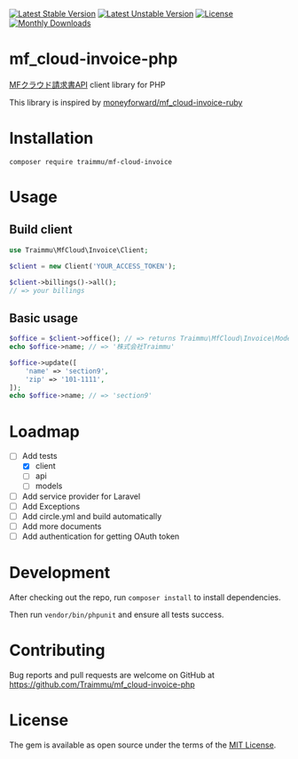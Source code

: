 <!-- <?php -->

[![Latest Stable Version](https://poser.pugx.org/traimmu/mf-cloud-invoice/v/stable)](https://packagist.org/packages/traimmu/mf-cloud-invoice)
[![Latest Unstable Version](https://poser.pugx.org/traimmu/mf-cloud-invoice/v/unstable)](https://packagist.org/packages/traimmu/mf-cloud-invoice)
[![License](https://poser.pugx.org/traimmu/mf-cloud-invoice/license)](https://packagist.org/packages/traimmu/mf-cloud-invoice)
[![Monthly Downloads](https://poser.pugx.org/traimmu/mf-cloud-invoice/d/monthly)](https://packagist.org/packages/traimmu/mf-cloud-invoice)

# mf_cloud-invoice-php

[MFクラウド請求書API](https://github.com/moneyforward/invoice-api-doc) client library for PHP

This library is inspired by [moneyforward/mf_cloud-invoice-ruby](https://github.com/moneyforward/mf_cloud-invoice-ruby)

# Installation

```
composer require traimmu/mf-cloud-invoice
```

# Usage

## Build client

```php
use Traimmu\MfCloud\Invoice\Client;

$client = new Client('YOUR_ACCESS_TOKEN');

$client->billings()->all();
// => your billings
```

## Basic usage

```php
$office = $client->office(); // => returns Traimmu\MfCloud\Invoice\Models\Office instance
echo $office->name; // => '株式会社Traimmu'

$office->update([
    'name' => 'section9',
    'zip' => '101-1111',
]);
echo $office->name; // => 'section9'
```

# Loadmap

- [ ] Add tests
  - [x] client
  - [ ] api
  - [ ] models
- [ ] Add service provider for Laravel
- [ ] Add Exceptions
- [ ] Add circle.yml and build automatically
- [ ] Add more documents
- [ ] Add authentication for getting OAuth token

<!--
### Billings
### Partners
### Items
## Errors
-->

# Development

After checking out the repo, run `composer install` to install dependencies.

Then run `vendor/bin/phpunit` and ensure all tests success.

# Contributing

Bug reports and pull requests are welcome on GitHub at https://github.com/Traimmu/mf_cloud-invoice-php

# License

The gem is available as open source under the terms of the [MIT License](http://opensource.org/licenses/MIT).
